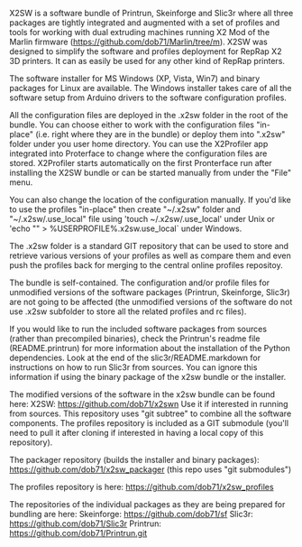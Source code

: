 X2SW is a software bundle of Printrun, Skeinforge and Slic3r where 
all three packages are tightly integrated and augmented with a 
set of profiles and tools for working with dual extruding machines
running X2 Mod of the Marlin firmware (https://github.com/dob71/Marlin/tree/m).
X2SW was designed to simplify the software and profiles deployment for 
RepRap X2 3D printers. It can as easily be used for any other kind of 
RepRap printers.

The software installer for MS Windows (XP, Vista, Win7) and binary packages 
for Linux are available. The Windows installer takes care of all the software 
setup from Arduino drivers to the software configuration profiles.

All the configuration files are deployed in the .x2sw folder in the root
of the bundle. You can choose either to work with the configuration 
files "in-place" (i.e. right where they are in the bundle) or deploy them 
into ".x2sw" folder under you user home directory. You can use the X2Profiler 
app integrated into Proterface to change where the configuration files are 
stored. X2Profiler starts automatically on the first Pronterface run after 
installing the X2SW bundle or can be started manually from under the "File" 
menu.

You can also change the location of the configuration manually. If you'd like 
to use the profiles "in-place" then create "~/.x2sw" folder and 
"~/.x2sw/.use_local" file using 'touch ~/.x2sw/.use_local' under Unix or 
'echo "" > %USERPROFILE%\.x2sw\.use_local` under Windows. 

The .x2sw folder is a standard GIT repository that can be used to store and 
retrieve various versions of your profiles as well as compare them and even  
push the profiles back for merging to the central online profiles repositoy.

The bundle is self-contained. The configuration and/or profile files for 
unmodified versions of the software packages (Printrun, Skeinforge, Slic3r) 
are not going to be affected (the unmodified versions of the software do 
not use .x2sw subfolder to store all the related profiles and rc files).

If you would like to run the included software packages from sources (rather 
than precompiled binaries), check the Printrun's readme file (README.printrun) 
for more information about the installation of the Python dependencies.
Look at the end of the slic3r/README.markdown for instructions on how to run 
Slic3r from sources. You can ignore this information if using the binary 
package of the x2sw bundle or the installer.

The modified versions of the software in the x2sw bundle can be found here:
X2SW: https://github.com/dob71/x2swn
Use it if interested in running from sources.
This repository uses "git subtree" to combine all the software components. 
The profiles repository is included as a GIT submodule (you'll need to pull
it after cloning if interested in having a local copy of this repository). 

The packager repository (builds the installer and binary packages):
https://github.com/dob71/x2sw_packager
(this repo uses "git submodules")

The profiles repository is here:
https://github.com/dob71/x2sw_profiles

The repositories of the individual packages as they are being prepared for 
bundling are here:
Skeinforge: https://github.com/dob71/sf
Slic3r: https://github.com/dob71/Slic3r
Printrun: https://github.com/dob71/Printrun.git

